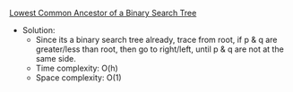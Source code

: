 [Lowest Common Ancestor of a Binary Search Tree](https://leetcode.com/problems/lowest-common-ancestor-of-a-binary-search-tree/)  

- Solution:
    - Since its a binary search tree already, trace from root, if p & q are greater/less than root, then go to right/left, until p & q are not at the same side.
    - Time complexity: O(h)
    - Space complexity: O(1)